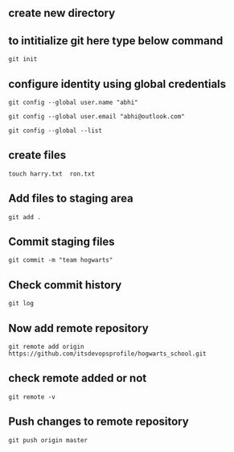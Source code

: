 ## create new directory
## to intitialize git here type below command
````
git init
````
## configure identity using global credentials
````
git config --global user.name "abhi"
````
````
git config --global user.email "abhi@outlook.com"
````
````
git config --global --list
````
## create files
````
touch harry.txt  ron.txt
````
## Add files to staging area
````
git add .
````
## Commit staging files
````
git commit -m "team hogwarts"
````
## Check commit history
````
git log
````

## Now add remote repository
````
git remote add origin https://github.com/itsdevopsprofile/hogwarts_school.git
````
## check remote added or not
````
git remote -v
````

## Push changes to remote repository
````
git push origin master
````
